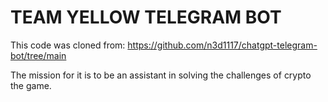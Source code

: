 # TEAM YELLOW TELEGRAM BOT

This code was cloned from: https://github.com/n3d1117/chatgpt-telegram-bot/tree/main

The mission for it is to be an assistant in solving the challenges of crypto the game.
